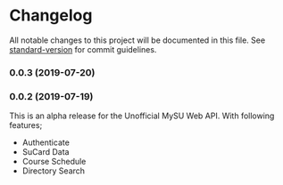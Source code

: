 # Changelog

All notable changes to this project will be documented in this file. See [standard-version](https://github.com/conventional-changelog/standard-version) for commit guidelines.

### 0.0.3 (2019-07-20)



### 0.0.2 (2019-07-19)

This is an alpha release for the Unofficial MySU Web API. With following features;

- Authenticate
- SuCard Data
- Course Schedule
- Directory Search
